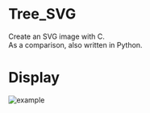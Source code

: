 # Tree_SVG

Create an SVG image with C.<br>
As a comparison, also written in Python.<br>

# Display

![example](https://github.com/jpenrici/Tree_SVG/blob/master/tree_1.svg)
